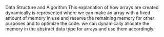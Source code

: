 Data Structure and Algorithm 
This explanation of how arrays are created dynamically is represented where we can make an array with a fixed amount of memory in use and reserve the remaining memory for other purposes and to optimize the code.
we can dynamically allocate the memory in the abstract data type for arrays and use them accordingly.
